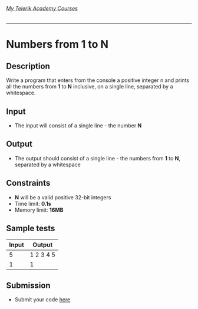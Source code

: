 ###### [My Telerik Academy Courses](https://github.com/nikolovdeyan/TelerikAcademy) 
-------------------------------------

Numbers from 1 to N
==================

## Description
Write a program that enters from the console a positive integer n and prints all the numbers from **1** to **N** inclusive, on a single line, separated by a whitespace.

## Input
- The input will consist of a single line - the number **N**

## Output
- The output should consist of a single line - the numbers from **1** to **N**, separated by a whitespace

## Constraints
- **N** will be a valid positive 32-bit integers
- Time limit: **0.1s**
- Memory limit: **16MB**

## Sample tests

|     Input      |     Output     |
|----------------|----------------|
| 5              | 1 2 3 4 5      |
| 1              | 1              |

## Submission
- Submit your code [here](http://bgcoder.com/Contests/Compete/Index/312#0)
